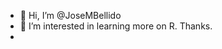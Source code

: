 - 👋 Hi, I’m @JoseMBellido
- 👀 I’m interested in learning more on R. Thanks.
-
<!---
JoseMBellido/JoseMBellido is a ✨ special ✨ repository because its `README.md` (this file) appears on your GitHub profile.
You can click the Preview link to take a look at your changes.
--->
